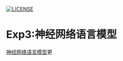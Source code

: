 [![LICENSE](https://img.shields.io/badge/license-Anti%20996-blue.svg)](https://github.com/996icu/996.ICU/blob/master/LICENSE)
# Exp3:神经网络语言模型
[神经网络语言模型](https://github.com/dorianxiao/DLexp/blob/master/Exp3:%E7%A5%9E%E7%BB%8F%E7%BD%91%E7%BB%9C%E8%AF%AD%E8%A8%80%E6%A8%A1%E5%9E%8B/PTB.ipynb)更
